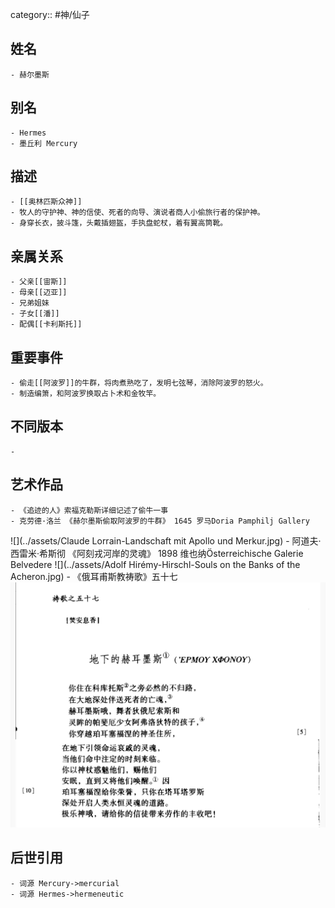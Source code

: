 category:: #神/仙子
## 姓名
	- 赫尔墨斯
## 别名
	- Hermes
	- 墨丘利 Mercury
## 描述
	- [[奥林匹斯众神]]
	- 牧人的守护神、神的信使、死者的向导、演说者商人小偷旅行者的保护神。
	- 身穿长衣，披斗篷，头戴插翅盔，手执盘蛇杖，着有翼高筒靴。
## 亲属关系
	- 父亲[[宙斯]]
	- 母亲[[迈亚]]
	- 兄弟姐妹
	- 子女[[潘]]
	- 配偶[[卡利斯托]]
## 重要事件
	- 偷走[[阿波罗]]的牛群，将肉煮熟吃了，发明七弦琴，消除阿波罗的怒火。
	- 制造编箫，和阿波罗换取占卜术和金牧竿。
## 不同版本
	-
## 艺术作品
	- 《追迹的人》索福克勒斯详细记述了偷牛一事
	- 克劳德·洛兰 《赫尔墨斯偷取阿波罗的牛群》 1645 罗马Doria Pamphilj Gallery
 ![](../assets/Claude Lorrain-Landschaft mit Apollo und Merkur.jpg)
	- 阿道夫·西雷米·希斯彻 《阿刻戎河岸的灵魂》 1898 维也纳Österreichische Galerie Belvedere
 ![](../assets/Adolf Hirémy-Hirschl-Souls on the Banks of the Acheron.jpg)
	- 《俄耳甫斯教祷歌》五十七
 ![](../assets/《俄耳甫斯教祷歌》五十七.jpeg)
## 后世引用
	- 词源 Mercury->mercurial
	- 词源 Hermes->hermeneutic
